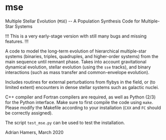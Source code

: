 # mse
Multiple Stellar Evolution (`MSE`) -- A Population Synthesis Code for Multiple-Star Systems

!!! This is a very early-stage version with still many bugs and missing features. !!!

A code to model the long-term evolution of hierarchical multiple-star systems (binaries, triples, quadruples, and higher-order systems) from the main sequence until  remnant phase. Takes into account gravitational dynamical evolution, stellar evolution (using the `sse` tracks), and binary interactions (such as mass transfer and common-envelope evolution). 
    
Includes routines for external perturbations from flybys in the field, or (to limited extent) encounters in dense stellar systems such as galactic nuclei. 

C++ compiler and Fortran compilers are required, as well as Python (2/3) for the Python interface. Make sure to first compile the code using `make`. Please modify the Makefile according to your installation (`CXX` and `FC` should be correctly assigned).  

The script `test_mse.py` can be used to test the
installation. 

Adrian Hamers, March 2020
